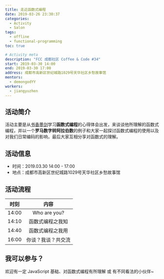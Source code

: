 ```yaml
---
title: 走近函数式编程
date: 2019-03-26 23:30:37
categories:
  - Activity
  - Salon
tags:
  - offline
  - functional-programming
toc: true

# Activity meta
description: "FCC 成都社区 Coffee & Code #34"
start: 2019-03-30 14:00
end: 2019-03-30 17:00
address: 成都市高新区世纪城路1029号天华社区乡愁故事馆
mentors:
  - demongodYY
workers:
  - jiangyuzhen
---
```


## 活动简介

活动主要是从[书香墨剑](https://github.com/demongodYY)学习**函数式编程**的心得体会出发，来谈谈他所理解的函数式编程，并以一个**罗马数字转阿拉伯数**的例子和大家一起探讨函数式编程的使用以及对我们日常编码的影响，最后大家互相分享对函数式的理解。

## 活动信息

- 时间：2019.03.30 14:00 - 17:00
- 地点：成都市高新区世纪城路1029号天华社区乡愁故事馆

## 活动流程

| 时刻  | 内容              |
|:-----:|:----------------:|
| 14:00 | Who are you?     |
| 14:10 | 函数式编程之我知   |
| 14:40 | 函数式编程之我用   |
| 16:00 | 你谈？我谈？共交流 |

## 我可以参与？

欢迎有一定 JavaScript 基础、对函数式编程有所理解 或 有不同看法的小伙伴~

